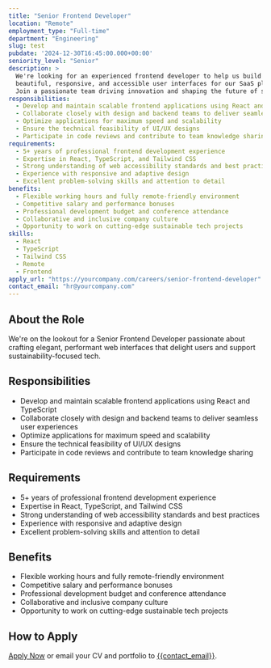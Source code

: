 ```yaml
---
title: "Senior Frontend Developer"
location: "Remote"
employment_type: "Full-time"
department: "Engineering"
slug: test
pubdate: '2024-12-30T16:45:00.000+00:00'
seniority_level: "Senior"
description: >
  We're looking for an experienced frontend developer to help us build
  beautiful, responsive, and accessible user interfaces for our SaaS platform.
  Join a passionate team driving innovation and shaping the future of sustainable tech.
responsibilities:
  - Develop and maintain scalable frontend applications using React and TypeScript
  - Collaborate closely with design and backend teams to deliver seamless user experiences
  - Optimize applications for maximum speed and scalability
  - Ensure the technical feasibility of UI/UX designs
  - Participate in code reviews and contribute to team knowledge sharing
requirements:
  - 5+ years of professional frontend development experience
  - Expertise in React, TypeScript, and Tailwind CSS
  - Strong understanding of web accessibility standards and best practices
  - Experience with responsive and adaptive design
  - Excellent problem-solving skills and attention to detail
benefits:
  - Flexible working hours and fully remote-friendly environment
  - Competitive salary and performance bonuses
  - Professional development budget and conference attendance
  - Collaborative and inclusive company culture
  - Opportunity to work on cutting-edge sustainable tech projects
skills:
  - React
  - TypeScript
  - Tailwind CSS
  - Remote
  - Frontend
apply_url: "https://yourcompany.com/careers/senior-frontend-developer"
contact_email: "hr@yourcompany.com"
---
```


## About the Role

We're on the lookout for a Senior Frontend Developer passionate about crafting elegant, performant web interfaces that delight users and support sustainability-focused tech.

## Responsibilities

- Develop and maintain scalable frontend applications using React and TypeScript
- Collaborate closely with design and backend teams to deliver seamless user experiences
- Optimize applications for maximum speed and scalability
- Ensure the technical feasibility of UI/UX designs
- Participate in code reviews and contribute to team knowledge sharing

## Requirements

- 5+ years of professional frontend development experience
- Expertise in React, TypeScript, and Tailwind CSS
- Strong understanding of web accessibility standards and best practices
- Experience with responsive and adaptive design
- Excellent problem-solving skills and attention to detail

## Benefits

- Flexible working hours and fully remote-friendly environment
- Competitive salary and performance bonuses
- Professional development budget and conference attendance
- Collaborative and inclusive company culture
- Opportunity to work on cutting-edge sustainable tech projects

## How to Apply

[Apply Now]({{apply_url}}) or email your CV and portfolio to [{{contact_email}}](mailto:{{contact_email}}).